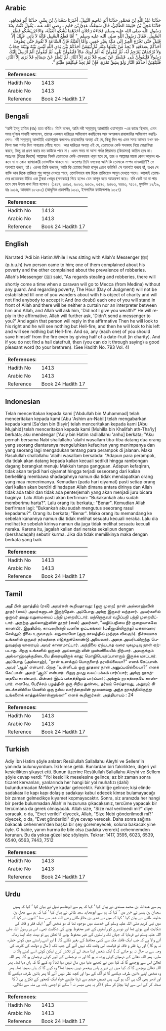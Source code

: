 ## Arabic


<div dir="rtl" lang="ar" style={{fontSize:'larger',backgroundColor:'#f8f9fa',padding:20}}>
حَدَّثَنَا عَبْدُ اللَّهِ بْنُ مُحَمَّدٍ، حَدَّثَنَا أَبُو عَاصِمٍ النَّبِيلُ، أَخْبَرَنَا سَعْدَانُ بْنُ بِشْرٍ، حَدَّثَنَا أَبُو مُجَاهِدٍ، حَدَّثَنَا مُحِلُّ بْنُ خَلِيفَةَ الطَّائِيُّ، قَالَ سَمِعْتُ عَدِيَّ بْنَ حَاتِمٍ ـ رضى الله عنه ـ يَقُولُ كُنْتُ عِنْدَ رَسُولِ اللَّهِ صلى الله عليه وسلم فَجَاءَهُ رَجُلاَنِ أَحَدُهُمَا يَشْكُو الْعَيْلَةَ، وَالآخَرُ يَشْكُو قَطْعَ السَّبِيلِ، فَقَالَ رَسُولُ اللَّهِ صلى الله عليه وسلم ‏ "‏ أَمَّا قَطْعُ السَّبِيلِ فَإِنَّهُ لاَ يَأْتِي عَلَيْكَ إِلاَّ قَلِيلٌ حَتَّى تَخْرُجَ الْعِيرُ إِلَى مَكَّةَ بِغَيْرِ خَفِيرٍ، وَأَمَّا الْعَيْلَةُ فَإِنَّ السَّاعَةَ لاَ تَقُومُ حَتَّى يَطُوفَ أَحَدُكُمْ بِصَدَقَتِهِ لاَ يَجِدُ مَنْ يَقْبَلُهَا مِنْهُ، ثُمَّ لَيَقِفَنَّ أَحَدُكُمْ بَيْنَ يَدَىِ اللَّهِ لَيْسَ بَيْنَهُ وَبَيْنَهُ حِجَابٌ وَلاَ تُرْجُمَانٌ يُتَرْجِمُ لَهُ، ثُمَّ لَيَقُولَنَّ لَهُ أَلَمْ أُوتِكَ مَالاً فَلَيَقُولَنَّ بَلَى‏.‏ ثُمَّ لَيَقُولَنَّ أَلَمْ أُرْسِلْ إِلَيْكَ رَسُولاً فَلَيَقُولَنَّ بَلَى‏.‏ فَيَنْظُرُ عَنْ يَمِينِهِ فَلاَ يَرَى إِلاَّ النَّارَ، ثُمَّ يَنْظُرُ عَنْ شِمَالِهِ فَلاَ يَرَى إِلاَّ النَّارَ، فَلْيَتَّقِيَنَّ أَحَدُكُمُ النَّارَ وَلَوْ بِشِقِّ تَمْرَةٍ، فَإِنْ لَمْ يَجِدْ فَبِكَلِمَةٍ طَيِّبَةٍ ‏"‏‏.‏
</div>
<div style={{backgroundColor:'#f8f9fa',padding:20, marginBottom: 10}}><table> <thead> <tr> <th>References:</th> <th></th> </tr> </thead> <tbody><tr><td>Hadith No</td><td>1413</td></tr><tr><td>Arabic No</td><td>1413</td></tr><tr><td>Reference</td><td>Book 24 Hadith 17</td></tr></tbody></table></div>

## Bengali


<div dir="ltr" lang="bn" style={{fontSize:'larger',backgroundColor:'#f8f9fa',padding:20}}>
‘আদী ইবনু হাতিম (রাঃ) হতে বর্ণিত। তিনি বলেন, আমি নবী সাল্লাল্লাহু আলাইহি ওয়াসাল্লাম -এর কাছে ছিলাম, এমন সময় দু’জন সাহাবী আসলেন, তাদের একজন দারিদ্রের অভিযোগ করছিলেন আর অপরজন রাহাজানির অভিযোগ করছিলেন। নবী সাল্লাল্লাহু আলাইহি ওয়াসাল্লাম বললেনঃ রাহাজানির অবস্থা এই যে, কিছু দিন পর এমন সময় আসবে যখন কাফিলা মক্কা পর্যন্ত বিনা পাহারায় পৌঁছে যাবে। আর দারিদ্রের অবস্থা এই যে, তোমাদের কেউ সদাকাহ নিয়ে ঘোরাফিরা করবে, কিন্তু তা গ্রহণ করার মত কাউকে পাবে না। এমন সময় না আসা পর্যন্ত ক্বিয়ামাত (কিয়ামত) কায়িম হবে না। অতঃপর (বিচার দিবসে) আল্লাহর নিকট তোমাদের কেউ এমনভাবে খাড়া হবে যে, তার ও আল্লাহর মাঝে কোন আড়াল থাকবে না বা কোন ব্যাখ্যাকারী দোভাষীও থাকবে না। অতঃপর তিনি বলবেনঃ আমি কি তোমাকে সম্পদ দানকারিণী? সে অবশ্যই বলবে, হ্যাঁ। এরপর তিনি বলবেন, আমি কি তোমার নিকট রাসূল প্রেরণ করিনি? সে অবশ্যই বলবে হাঁ, তখন সে ব্যক্তি ডান দিকে তাকিয়ে শুধু আগুন দেখতে পাবে, তেমনিভাবে বাম দিকে তাকিয়েও আগুন দেখতে পাবে। কাজেই তোমাদের প্রত্যেকের উচিত এক টুকরা খেজুর (সদাকাহ) দিয়ে হলেও যেন আগুন হতে আত্মরক্ষা করে। যদি কেউ তা না পায় তবে যেন উত্তম কথা দিয়ে হলেও। (১৪১৭, ৩৫৯৫, ৬০২৩, ৬৫৩৯, ৬৫৪০, ৬৫৬৩, ৭৪৪৩, ৭৫১২, মুসলিম ১২/১৯, হাঃ ১০১৬, আহমাদ ১৮২৮০) (আধুনিক প্রকাশনীঃ ১৩২১, ইসলামিক ফাউন্ডেশনঃ ১৩২৭)
</div>
<div style={{backgroundColor:'#f8f9fa',padding:20, marginBottom: 10}}><table> <thead> <tr> <th>References:</th> <th></th> </tr> </thead> <tbody><tr><td>Hadith No</td><td>1413</td></tr><tr><td>Arabic No</td><td>1413</td></tr><tr><td>Reference</td><td>Book 24 Hadith 17</td></tr></tbody></table></div>

## English


<div dir="ltr" lang="en" style={{fontSize:'larger',backgroundColor:'#f8f9fa',padding:20}}>
Narrated 'Adi bin Hatim:While I was sitting with Allah's Messenger (ﷺ) (p.b.u.h) two person came to him; one of them complained about his poverty and the other complained about the prevalence of robberies. Allah's Messenger (ﷺ) said, "As regards stealing and robberies, there will shortly come a time when a caravan will go to Mecca (from Medina) without any guard. And regarding poverty, The Hour (Day of Judgment) will not be established till one of you wanders about with his object of charity and will not find anybody to accept it And (no doubt) each one of you will stand in front of Allah and there will be neither a curtain nor an interpreter between him and Allah, and Allah will ask him, 'Did not I give you wealth?' He will reply in the affirmative. Allah will further ask, 'Didn't send a messenger to you?' And again that person will reply in the affirmative Then he will look to his right and he will see nothing but Hell-fire, and then he will look to his left and will see nothing but Hell-fire. And so, any (each one) of you should save himself from the fire even by giving half of a date-fruit (in charity). And if you do not find a hall datefruit, then (you can do it through saying) a good pleasant word (to your brethren). (See Hadith No. 793 Vol. 4)
</div>
<div style={{backgroundColor:'#f8f9fa',padding:20, marginBottom: 10}}><table> <thead> <tr> <th>References:</th> <th></th> </tr> </thead> <tbody><tr><td>Hadith No</td><td>1413</td></tr><tr><td>Arabic No</td><td>1413</td></tr><tr><td>Reference</td><td>Book 24 Hadith 17</td></tr></tbody></table></div>

## Indonesian


<div dir="ltr" lang="id" style={{fontSize:'larger',backgroundColor:'#f8f9fa',padding:20}}>
Telah menceritakan kepada kami ['Abdullah bin Muhammad] telah menceritakan kepada kami [Abu 'Ashim an-Nabil] telah mengabarkan kepada kami [Sa'dan bin Bisyir] telah menceritakan kepada kami [Abu Mujahid] telah menceritakan kepada kami [Muhilla bin Khalifah ath-Tha'iy] berkata; aku mendengar ['Adiy bin Hatim radliallahu 'anhu] berkata; "Aku pernah bersama Nabi shallallahu 'alaihi wasallam tiba-tiba datang dua orang yang seorang diantaranya mengeluhkan kefaqiran yang menimpanya dan yang seorang lagi mengadukan tentang para perampok di jalanan. Maka Rasulullah shallallahu 'alaihi wasallam bersabda: "Adapun para perampok, dia tidak akan datang kepada kalian kecuali sedikit hingga rambongan dagang berangkat menuju Makkah tanpa gangguan. Adapun kefaqiran, tidak akan terjadi hari qiyamat hingga terjadi seseorang dari kalian berkeliling membawa shadaqahnya namun dia tidak mendapatkan orang yang mau menerimanya. Kemudian (pada hari qiyamat) pasti setiap orang dari kalian akan berdiri di hadapan Allah dimana antara dirinya dan Allah tidak ada tabir dan tidak ada penterjemah yang akan menjadi juru bicara baginya. Lalu Allah pasti akan berfirman: "Bukakankah aku sudah memberimu harta?". Lalu orang itu berkata,: "Benar". Kemudian Allah berfirman lagi: "Bukankah aku sudah mengutus seeorang rasul kepadamu?". Orang itu berkata; "Benar". Maka orang itu memandang ke sebelah kanannya namun dia tidak melihat sesuatu kecuali neraka. Lalu dia melihat ke sebelah kirinya namun dia juga tidak melihat sesuatu kecuali neraka. Karena itu, jagalah kalian dari neraka sekalipun dengan (bershadaqah) sebutir kurma. Jika dia tidak memilikinya maka dengan berkata yang baik
</div>
<div style={{backgroundColor:'#f8f9fa',padding:20, marginBottom: 10}}><table> <thead> <tr> <th>References:</th> <th></th> </tr> </thead> <tbody><tr><td>Hadith No</td><td>1413</td></tr><tr><td>Arabic No</td><td>1413</td></tr><tr><td>Reference</td><td>Book 24 Hadith 17</td></tr></tbody></table></div>

## Tamil


<div dir="ltr" lang="ta" style={{fontSize:'larger',backgroundColor:'#f8f9fa',padding:20}}>
அதீ பின் ஹாத்திம் (ரலி) அவர்கள் கூறியதாவது: (ஒரு முறை) நான் அல்லாஹ்வின் தூதர் (ஸல்) அவர்களுடன் இருந்தேன். அப்போது அங்கு இருவர் வந்தனர். அவர்களில் ஒருவர் தமது வறுமையைப் பற்றி முறையிட்டார். மற்றொருவர் வழிப்பறி பற்றி முறையிட்டார். அதற்கு அல்லாஹ்வின் தூதர் (ஸல்) அவர்கள், “வழிப்பறியை நீர் குறைவாகவே காண்பீர். இறுதியில், காவலரின்றி வணிக ஒட்டகங்கள் (மதீனாவிலிருந்து) மக்காவரை செல்லும் நிலை உருவாகும். வறுமையோ (ஒரு காலத்தில் முற்றாக விலகும்). நிச்சயமாக உங்களில் ஒருவர் தர்மத்தை எடுத்துக்கொண்டு அலைவார். அதை அவரிடமிருந்து பெறுவதற்கு யாரையும் அவர் காணமாட்டார். அந்நிலை ஏற்படாத வரை யுகமுடிவு நாள் ஏற்படாது. பிறகு உங்களில் ஒருவர் அல்லாஹ் வின் முன்னிலையில் நிற்பார். அவருக்கும் அல்லாஹ்வுக்குமிடையே திரையுமிருக் காது; மொழிபெயர்ப்பாளரும் இருக்க மாட்டார். அப்போது (அல்லாஹ்), “நான் உனக்குப் பொருளைத் தரவில்லையா?” எனக் கேட்பான். அவர் ‘ஆம்’ என்பார். பிறகு “உன்னிடம் ஒரு தூதரை நான் அனுப்பவில்லையா?” எனக் கேட்பான். அவர் ‘ஆம்’ என்பார். பிறகு தமது வலப் பக்கம் பார்ப்பார்; அங்கு நரகத்தையே காண்பார். பின்னர் இடப் பக்கத்திலும் பார்ப்பார்; அங்கும் நரகத்தையே காண்பார். எனவே, பேரீச்சம் பழத்தின் ஒரு சிறிய துண்டை தர்மம் செய்தாவது, அதுவும் கிடைக்கவில்லை யெனில் ஒரு நல்ல வார்த்தையின் மூலமாவது அந்த நரகத்திலிருந்து உங்களைக் காத்துக்கொள்ளுங்கள்” எனக் கூறினார்கள். அத்தியாயம் : 24
</div>
<div style={{backgroundColor:'#f8f9fa',padding:20, marginBottom: 10}}><table> <thead> <tr> <th>References:</th> <th></th> </tr> </thead> <tbody><tr><td>Hadith No</td><td>1413</td></tr><tr><td>Arabic No</td><td>1413</td></tr><tr><td>Reference</td><td>Book 24 Hadith 17</td></tr></tbody></table></div>

## Turkish


<div dir="ltr" lang="tr" style={{fontSize:'larger',backgroundColor:'#f8f9fa',padding:20}}>
Adiy İbn Hatim şöyle anlatır: Resûlullah Sallallahu Aleyhi ve Sellem'in yanında bulunuyordum. İki kimse geldi. Bunlardan biri fakirlikten, diğeri yol kesicilikten şikayet etti. Bunun üzerine Resûlullah Sallallahu Aleyhi ve Sellem şöyle cevap verdi: "Yol kesicilik meselesine gelince; az bir zaman sonra ticaret kervanları, yanlarında her hangi bir yol muhafızı (dahî) bulundurmadan Mekke'ye kadar gelecektir. Fakirliğe gelince; kişi elinde sadakası ile kapı kapı dolaşıp sadakayı kabul edecek kimse bulamayacağı bir zaman gelmedikçe kıyamet kopmayacaktır. Sonra, siz aranızda her hangi bir perde bulunmadan Allah'ın huzuruna çıkacaksınız, tercüme yapacak bir tercümana da gerek olmayacak. Allah size, "Size mal verilmedi mi?" diye soracak, o da, "Evet verildi" diyecek, Allah, "Size Nebi gönderilmedi mi?" diyecek, o da, "Evet gönderildi" diye cevap verecek. Daha sonra sağına bakacak cehennem'den başka bir şey göremeyecek, soluna bakacak yine öyle. O halde, yarım hurma ile bile olsa (sadaka vererek) cehennemden korunun. Bu da yoksa güzel söz söyleyin. Tekrar: 1417, 3595, 6023, 6539, 6540, 6563, 7443, 7512
</div>
<div style={{backgroundColor:'#f8f9fa',padding:20, marginBottom: 10}}><table> <thead> <tr> <th>References:</th> <th></th> </tr> </thead> <tbody><tr><td>Hadith No</td><td>1413</td></tr><tr><td>Arabic No</td><td>1413</td></tr><tr><td>Reference</td><td>Book 24 Hadith 17</td></tr></tbody></table></div>

## Urdu


<div dir="rtl" lang="ur" style={{fontSize:'larger',backgroundColor:'#f8f9fa',padding:20}}>
ہم سے عبداللہ بن محمد مسندی نے بیان کیا ‘ کہا کہ ہم سے ابوعاصم نبیل نے بیان کیا ‘ کہا کہ ہمیں سعدان بن بشیر نے خبر دی ‘ کہا کہ ہم سے ابومجاہد سعد طائی نے بیان کیا ‘ کہا کہ ہم سے محل بن خلیفہ طائی نے بیان کیا ‘ کہا کہ میں نے عدی بن حاتم طائی رضی اللہ عنہ سے سنا ‘ انہوں نے کہا کہ میں نبی کریم صلی اللہ علیہ وسلم کی خدمت میں موجود تھا کہ دو شخص آئے ‘ ایک فقر و فاقہ کی شکایت لیے ہوئے تھا اور دوسرے کو راستوں کے غیر محفوظ ہونے کی شکایت تھی۔ اس پر رسول اللہ صلی اللہ علیہ وسلم نے فرمایا کہ جہاں تک راستوں کے غیر محفوظ ہونے کا تعلق ہے تو بہت جلد ایسا زمانہ آنے والا ہے کہ جب ایک قافلہ مکہ سے کسی محافظ کے بغیر نکلے گا۔ ( اور اسے راستے میں کوئی خطرہ نہ ہو گا ) اور رہا فقر و فاقہ تو قیامت اس وقت تک نہیں آئے گی جب تک ( مال و دولت کی کثرت کی وجہ سے یہ حال نہ ہو جائے کہ ) ایک شخص اپنا صدقہ لے کر تلاش کرے لیکن کوئی اسے لینے والا نہ ملے۔ پھر اللہ تعالیٰ کے درمیان کوئی پردہ نہ ہو گا اور نہ ترجمانی کے لیے کوئی ترجمان ہو گا۔ پھر اللہ تعالیٰ اس سے پوچھے گا کہ کیا میں نے تجھے دنیا میں مال نہیں دیا تھا؟ وہ کہے گا کہ ہاں دیا تھا۔ پھر اللہ تعالیٰ پوچھے گا کہ کیا میں نے تیرے پاس پیغمبر نہیں بھیجا تھا؟ وہ کہے گا کہ ہاں بھیجا تھا۔ پھر وہ شخص اپنے دائیں طرف دیکھے گا تو آگ کے سوا اور کچھ نظر نہیں آئے گا پھر بائیں طرف دیکھے گا اور ادھر بھی آگ ہی آگ ہو گی۔ پس تمہیں جہنم سے ڈرنا چاہیے خواہ ایک کھجور کے ٹکڑے ہی ( کا صدقہ کر کے اس سے اپنا بچاؤ کر سکو ) اگر یہ بھی میسر نہ آ سکے تو اچھی بات ہی منہ سے نکالے۔
</div>
<div style={{backgroundColor:'#f8f9fa',padding:20, marginBottom: 10}}><table> <thead> <tr> <th>References:</th> <th></th> </tr> </thead> <tbody><tr><td>Hadith No</td><td>1413</td></tr><tr><td>Arabic No</td><td>1413</td></tr><tr><td>Reference</td><td>Book 24 Hadith 17</td></tr></tbody></table></div>